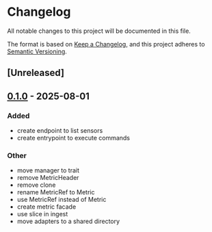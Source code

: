 # Changelog

All notable changes to this project will be documented in this file.

The format is based on [Keep a Changelog](https://keepachangelog.com/en/1.0.0/),
and this project adheres to [Semantic Versioning](https://semver.org/spec/v2.0.0.html).

## [Unreleased]

## [0.1.0](https://github.com/jdrouet/myhomelab/releases/tag/myhomelab-adapter-http-shared-v0.1.0) - 2025-08-01

### Added

- create endpoint to list sensors
- create entrypoint to execute commands

### Other

- move manager to trait
- remove MetricHeader
- remove clone
- rename MetricRef to Metric
- use MetricRef instead of Metric
- create metric facade
- use slice in ingest
- move adapters to a shared directory
